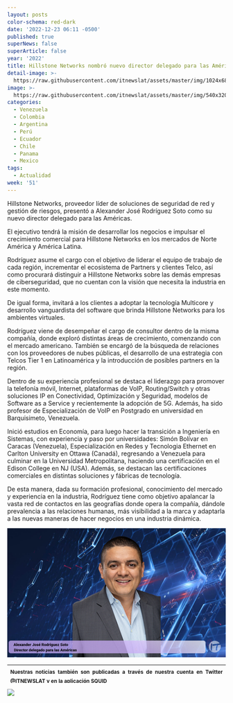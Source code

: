 ```yaml
---
layout: posts
color-schema: red-dark
date: '2022-12-23 06:11 -0500'
published: true
superNews: false
superArticle: false
year: '2022'
title: Hillstone Networks nombró nuevo director delegado para las Américas
detail-image: >-
  https://raw.githubusercontent.com/itnewslat/assets/master/img/1024x680/Alexander-Rodriguez-g.jpg
image: >-
  https://raw.githubusercontent.com/itnewslat/assets/master/img/540x320/Alexander-Rodriguez-p.jpg
categories:
  - Venezuela
  - Colombia
  - Argentina
  - Perú
  - Ecuador
  - Chile
  - Panama
  - Mexico
tags:
  - Actualidad
week: '51'
---
```

Hillstone Networks, proveedor líder de soluciones de seguridad de red y gestión de riesgos, presentó a Alexander José Rodríguez Soto como su nuevo director delegado para las Américas.
 
El ejecutivo tendrá la misión de desarrollar los negocios e impulsar el crecimiento comercial para Hillstone Networks en los mercados de Norte América y América Latina.
 
Rodríguez asume el cargo con el objetivo de liderar el equipo de trabajo de cada región, incrementar el ecosistema de Partners y clientes Telco, así como procurará distinguir a Hillstone Networks sobre las demás empresas de ciberseguridad, que no cuentan con la visión que necesita la industria en este momento.
 
De igual forma, invitará a los clientes a adoptar la tecnología Multicore y desarrollo vanguardista del software que brinda Hillstone Networks para los ambientes virtuales.
 
Rodríguez viene de desempeñar el cargo de consultor dentro de la misma compañía, donde exploró distintas áreas de crecimiento, comenzando con el mercado americano. También se encargó de la búsqueda de relaciones con los proveedores de nubes públicas, el desarrollo de una estrategia con Telcos Tier 1 en Latinoamérica y la introducción de posibles partners en la región.
 
Dentro de su experiencia profesional se destaca el liderazgo para promover la telefonía móvil, Internet, plataformas de VoIP, Routing/Switch y otras soluciones IP en Conectividad, Optimización y Seguridad, modelos de Software as a Service y recientemente la adopción de 5G. Además, ha sido profesor de Especialización de VoIP en Postgrado en universidad en Barquisimeto, Venezuela.
 
Inició estudios en Economía, para luego hacer la transición a Ingeniería en Sistemas, con experiencia y paso por universidades: Simón Bolívar en Caracas (Venezuela), Especialización en Redes y Tecnologia Ethernet en Carlton University en Ottawa (Canadá), regresando a Venezuela para culminar en la Universidad Metropolitana, haciendo una certificación en el Edison College en NJ (USA). Además, se destacan las certificaciones comerciales en distintas soluciones y fábricas de tecnología.
 
De esta manera, dada su formación profesional, conocimiento del mercado y experiencia en la industria, Rodríguez tiene como objetivo apalancar la vasta red de contactos en las geografías donde opera la compañía, dándole prevalencia a las relaciones humanas, más visibilidad a la marca y adaptarla a las nuevas maneras de hacer negocios en una industria dinámica.

![](https://raw.githubusercontent.com/itnewslat/assets/master/img/540x320/Alexander-Rodriguez-p.jpg)

<table style="height: 42px;" width="569">
<tbody>
<tr>
<td style="text-align: justify;"><sub><strong>Nuestras noticias también son publicadas a través de nuestra cuenta en Twitter <a href="https://twitter.com/itnewslat?lang=es">@ITNEWSLAT</a> y en la aplicación <a href="https://squidapp.co/en/">SQUID</a></strong></sub></td>
</tr>
</tbody>
</table>

<img src="https://tracker.metricool.com/c3po.jpg?hash=56f88a41e39ab42c063cc51676587a04"/>